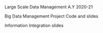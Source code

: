 


Large Scale Data Management A.Y 2020-21

Big Data Management Project Code and slides 

Information Integration slides
